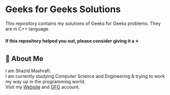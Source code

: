 # Geeks for Geeks Solutions

This repository contains my solutions of Geeks for Geeks problems. They are in C++ language.  

#### If this repository helped you out, please consider giving it a :star:


</div>

## 🚀 About Me

I am Shazid Mashrafi.  
I am currently studying Computer Science and Engineering & trying to work my way up in the programming world.     
Visit my [Website](https://shazidmashrafi.com) and [GFG](https://auth.geeksforgeeks.org/user/shazidmashrafi) account.